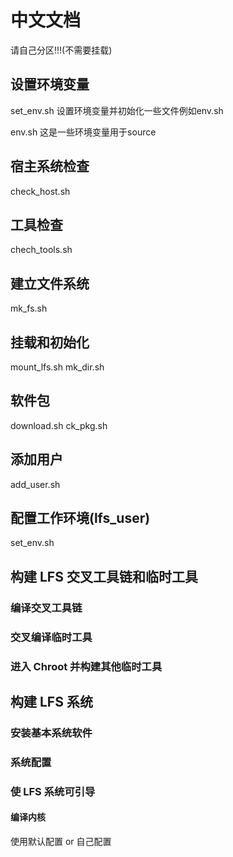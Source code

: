 # 中文文档

请自己分区!!!(不需要挂载)

## 设置环境变量
set_env.sh 设置环境变量并初始化一些文件例如env.sh

env.sh 这是一些环境变量用于source

## 宿主系统检查
check_host.sh

## 工具检查
chech_tools.sh

## 建立文件系统
mk_fs.sh

## 挂载和初始化
mount_lfs.sh
mk_dir.sh

## 软件包
download.sh
ck_pkg.sh

## 添加用户
add_user.sh

## 配置工作环境(lfs_user)
set_env.sh

## 构建 LFS 交叉工具链和临时工具

### 编译交叉工具链
### 交叉编译临时工具
### 进入 Chroot 并构建其他临时工具

## 构建 LFS 系统

### 安装基本系统软件
### 系统配置
### 使 LFS 系统可引导
#### 编译内核
使用默认配置 or 自己配置